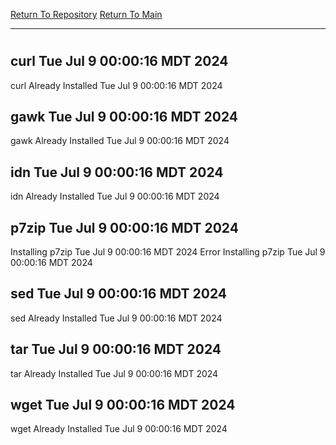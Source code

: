 [Return To Repository](https://github.com/DigitalWarrior/piholeparser/)
[Return To Main](https://github.com/DigitalWarrior/piholeparser/blob/master/RecentRunLogs/Mainlog.md)
____________________________________
# 
## curl Tue Jul  9 00:00:16 MDT 2024
curl Already Installed Tue Jul  9 00:00:16 MDT 2024
## gawk Tue Jul  9 00:00:16 MDT 2024
gawk Already Installed Tue Jul  9 00:00:16 MDT 2024
## idn Tue Jul  9 00:00:16 MDT 2024
idn Already Installed Tue Jul  9 00:00:16 MDT 2024
## p7zip Tue Jul  9 00:00:16 MDT 2024
Installing p7zip Tue Jul  9 00:00:16 MDT 2024
Error Installing p7zip Tue Jul  9 00:00:16 MDT 2024
## sed Tue Jul  9 00:00:16 MDT 2024
sed Already Installed Tue Jul  9 00:00:16 MDT 2024
## tar Tue Jul  9 00:00:16 MDT 2024
tar Already Installed Tue Jul  9 00:00:16 MDT 2024
## wget Tue Jul  9 00:00:16 MDT 2024
wget Already Installed Tue Jul  9 00:00:16 MDT 2024
